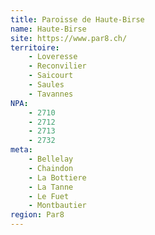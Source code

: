 ```yaml
---
title: Paroisse de Haute-Birse
name: Haute-Birse
site: https://www.par8.ch/
territoire:
    - Loveresse
    - Reconvilier
    - Saicourt
    - Saules
    - Tavannes
NPA:
    - 2710
    - 2712
    - 2713
    - 2732
meta:
    - Bellelay
    - Chaindon 
    - La Bottiere
    - La Tanne
    - Le Fuet
    - Montbautier
region: Par8
---
```


